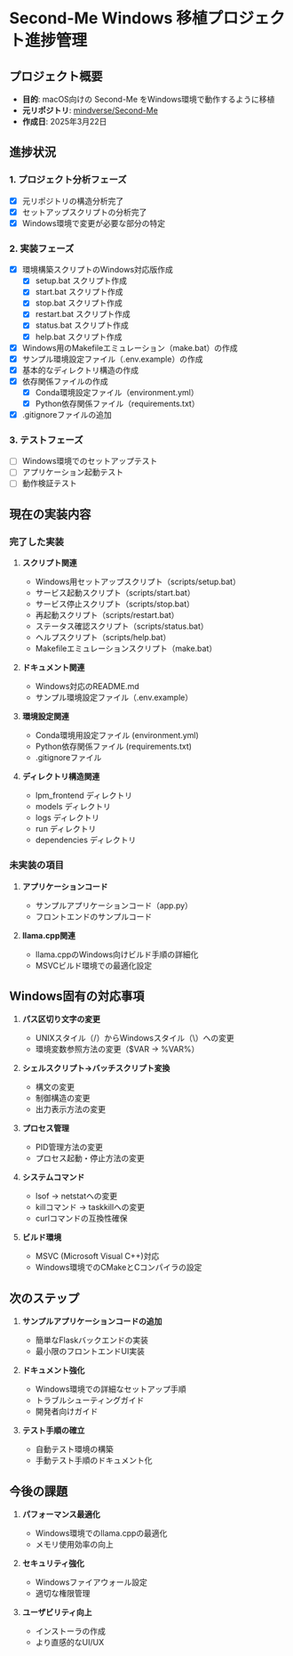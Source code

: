 # Second-Me Windows 移植プロジェクト進捗管理

## プロジェクト概要
- **目的**: macOS向けの Second-Me をWindows環境で動作するように移植
- **元リポジトリ**: [mindverse/Second-Me](https://github.com/mindverse/Second-Me)
- **作成日**: 2025年3月22日

## 進捗状況

### 1. プロジェクト分析フェーズ
- [x] 元リポジトリの構造分析完了
- [x] セットアップスクリプトの分析完了
- [x] Windows環境で変更が必要な部分の特定

### 2. 実装フェーズ
- [x] 環境構築スクリプトのWindows対応版作成
  - [x] setup.bat スクリプト作成
  - [x] start.bat スクリプト作成
  - [x] stop.bat スクリプト作成
  - [x] restart.bat スクリプト作成
  - [x] status.bat スクリプト作成
  - [x] help.bat スクリプト作成
- [x] Windows用のMakefileエミュレーション（make.bat）の作成
- [x] サンプル環境設定ファイル（.env.example）の作成
- [x] 基本的なディレクトリ構造の作成
- [x] 依存関係ファイルの作成
  - [x] Conda環境設定ファイル（environment.yml）
  - [x] Python依存関係ファイル（requirements.txt）
- [x] .gitignoreファイルの追加

### 3. テストフェーズ
- [ ] Windows環境でのセットアップテスト
- [ ] アプリケーション起動テスト
- [ ] 動作検証テスト

## 現在の実装内容

### 完了した実装
1. **スクリプト関連**
   - Windows用セットアップスクリプト（scripts/setup.bat）
   - サービス起動スクリプト（scripts/start.bat）
   - サービス停止スクリプト（scripts/stop.bat）
   - 再起動スクリプト（scripts/restart.bat）
   - ステータス確認スクリプト（scripts/status.bat）
   - ヘルプスクリプト（scripts/help.bat）
   - Makefileエミュレーションスクリプト（make.bat）

2. **ドキュメント関連**
   - Windows対応のREADME.md
   - サンプル環境設定ファイル（.env.example）

3. **環境設定関連**
   - Conda環境用設定ファイル (environment.yml)
   - Python依存関係ファイル (requirements.txt)
   - .gitignoreファイル

4. **ディレクトリ構造関連**
   - lpm_frontend ディレクトリ
   - models ディレクトリ
   - logs ディレクトリ
   - run ディレクトリ
   - dependencies ディレクトリ

### 未実装の項目
1. **アプリケーションコード**
   - サンプルアプリケーションコード（app.py）
   - フロントエンドのサンプルコード

2. **llama.cpp関連**
   - llama.cppのWindows向けビルド手順の詳細化
   - MSVCビルド環境での最適化設定

## Windows固有の対応事項
1. **パス区切り文字の変更**
   - UNIXスタイル（/）からWindowsスタイル（\）への変更
   - 環境変数参照方法の変更（$VAR → %VAR%）

2. **シェルスクリプト→バッチスクリプト変換**
   - 構文の変更
   - 制御構造の変更
   - 出力表示方法の変更

3. **プロセス管理**
   - PID管理方法の変更
   - プロセス起動・停止方法の変更

4. **システムコマンド**
   - lsof → netstatへの変更
   - killコマンド → taskkillへの変更
   - curlコマンドの互換性確保

5. **ビルド環境**
   - MSVC (Microsoft Visual C++)対応
   - Windows環境でのCMakeとCコンパイラの設定

## 次のステップ
1. **サンプルアプリケーションコードの追加**
   - 簡単なFlaskバックエンドの実装
   - 最小限のフロントエンドUI実装

2. **ドキュメント強化**
   - Windows環境での詳細なセットアップ手順
   - トラブルシューティングガイド
   - 開発者向けガイド

3. **テスト手順の確立**
   - 自動テスト環境の構築
   - 手動テスト手順のドキュメント化

## 今後の課題
1. **パフォーマンス最適化**
   - Windows環境でのllama.cppの最適化
   - メモリ使用効率の向上

2. **セキュリティ強化**
   - Windowsファイアウォール設定
   - 適切な権限管理

3. **ユーザビリティ向上**
   - インストーラの作成
   - より直感的なUI/UX
